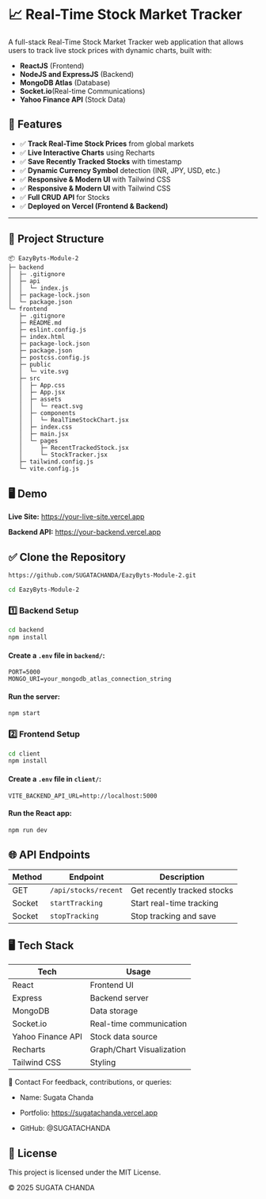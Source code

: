 # 📈 Real-Time Stock Market Tracker

A full-stack Real-Time Stock Market Tracker web application that allows users to track live stock prices with dynamic charts, built with:
* **ReactJS** (Frontend)
* **NodeJS and ExpressJS** (Backend)
* **MongoDB Atlas** (Database)
* **Socket.io**(Real-time Communications)
* **Yahoo Finance API** (Stock Data)

## 🚀 Features

- ✅ **Track Real-Time Stock Prices** from global markets
- ✅ **Live Interactive Charts** using Recharts
- ✅ **Save Recently Tracked Stocks** with timestamp
- ✅ **Dynamic Currency Symbol** detection (INR, JPY, USD, etc.)
- ✅ **Responsive & Modern UI** with Tailwind CSS
- ✅ **Responsive & Modern UI** with Tailwind CSS
- ✅ **Full CRUD API** for Stocks
- ✅ **Deployed on Vercel (Frontend & Backend)**

---

## 📁 Project Structure

```
📦 EazyByts-Module-2
├─ backend
│  ├─ .gitignore
│  ├─ api
│  │  └─ index.js
│  ├─ package-lock.json
│  └─ package.json
└─ frontend
   ├─ .gitignore
   ├─ README.md
   ├─ eslint.config.js
   ├─ index.html
   ├─ package-lock.json
   ├─ package.json
   ├─ postcss.config.js
   ├─ public
   │  └─ vite.svg
   ├─ src
   │  ├─ App.css
   │  ├─ App.jsx
   │  ├─ assets
   │  │  └─ react.svg
   │  ├─ components
   │  │  └─ RealTimeStockChart.jsx
   │  ├─ index.css
   │  ├─ main.jsx
   │  └─ pages
   │     ├─ RecentTrackedStock.jsx
   │     └─ StockTracker.jsx
   ├─ tailwind.config.js
   └─ vite.config.js

```

## 🖥️ Demo
**Live Site:** https://your-live-site.vercel.app

**Backend API:** https://your-backend.vercel.app
## ✅ Clone the Repository
```bash
https://github.com/SUGATACHANDA/EazyByts-Module-2.git

cd EazyByts-Module-2
```
### 1️⃣ Backend Setup
```bash
cd backend
npm install 
```
#### Create a `.env` file in `backend/`:
```env
PORT=5000
MONGO_URI=your_mongodb_atlas_connection_string
```
#### Run the server:
```bash
npm start
```
### 2️⃣ Frontend Setup
```bash
cd client
npm install
```
#### Create a `.env` file in `client/`:
```env
VITE_BACKEND_API_URL=http://localhost:5000
```
#### Run the React app:
```bash
npm run dev
```
## 🌐 API Endpoints
| Method | Endpoint             | Description                 |
| ------ | -------------------- | --------------------------- |
| GET    | `/api/stocks/recent` | Get recently tracked stocks |
| Socket | `startTracking`      | Start real-time tracking    |
| Socket | `stopTracking`       | Stop tracking and save      |



## 🖥️ Tech Stack
| Tech              | Usage                     |
| ----------------- | ------------------------- |
| React             | Frontend UI               |
| Express           | Backend server            |
| MongoDB           | Data storage              |
| Socket.io         | Real-time communication   |
| Yahoo Finance API | Stock data source         |
| Recharts          | Graph/Chart Visualization |
| Tailwind CSS      | Styling                   |


📧 Contact
For feedback, contributions, or queries:

- Name: Sugata Chanda

- Portfolio: https://sugatachanda.vercel.app

- GitHub: @SUGATACHANDA
## 📜 License
This project is licensed under the MIT License.

© 2025 SUGATA CHANDA


